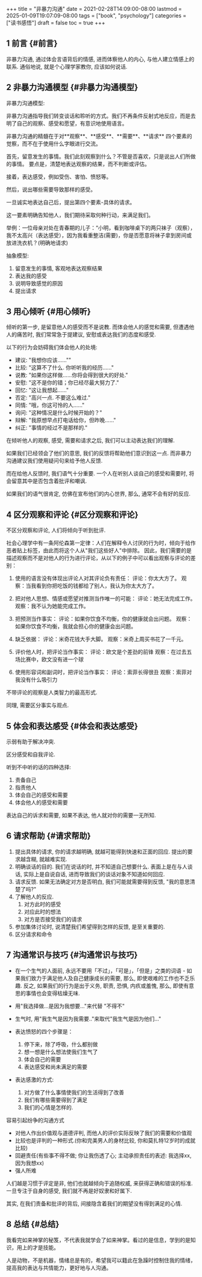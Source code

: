 +++
title = "非暴力沟通"
date = 2021-02-28T14:09:00-08:00
lastmod = 2025-01-09T19:07:09-08:00
tags = ["book", "psychology"]
categories = ["读书感悟"]
draft = false
toc = true
+++

## <span class="section-num">1</span> 前言 {#前言}

非暴力沟通, 通过体会言语背后的情感, 进而体察他人的内心, 与他人建立情感上的联系. 通俗地说, 就是个心理学家教你, 应该如何说话.


## <span class="section-num">2</span> 非暴力沟通模型 {#非暴力沟通模型}

非暴力沟通模型:

非暴力沟通指导我们转变谈话和聆听的方式。我们不再条件反射式地反应，而是去明了自己的观察、感受和愿望，有意识地使用语言。

非暴力沟通的精髓在于对\*\*观察\*\*、\*\*感受\*\*、\*\*需要\*\*、\*\*请求\*\* 四个要素的觉察，而不在于使用什么字眼进行交流。

首先，留意发生的事情。我们此刻观察到什么？不管是否喜欢，只是说出人们所做的事情。
要点是，清楚地表达观察的结果，而不判断或评估。

接着，表达感受，例如受伤、害怕、愤怒等。

然后，说出哪些需要导致那样的感受。

一旦诚实地表达自己后，提出第四个要素-具体的请求。

这一要素明确告知他人，我们期待采取何种行动，来满足我们。

举例：一位母亲对处在青春期的儿子：“小明，看到咖啡桌下的两只袜子（观察），我不太高兴（表达感受），因为我看重整洁(需要)，你是否愿意将袜子拿到房间或放进洗衣机？(明确地请求)

抽象模型:

1.  留意发生的事情, 客观地表达观察结果
2.  表达我的感受
3.  说明导致感觉的原因
4.  提出请求


## <span class="section-num">3</span> 用心倾听 {#用心倾听}

倾听的第一步, 是留意他人的感受而不是说教. 而体会他人的感觉和需要, 但遭遇他人的痛苦时, 我们常常急于提建议, 安慰或表达我们的态度和感受.

以下的行为会妨碍我们体会他人的处境:

-   建议: "我想你应该......""
-   比较: "这算不了什么. 你听听我的经历......"
-   说教: "如果你这样做......你将会得到很大的好处."
-   安慰: "这不是你的错；你已经尽最大努力了."
-   回忆: "这让我想起......"
-   否定: "高兴一点. 不要这么难过."
-   同情: "哦，你这可怜的人......"
-   询问: "这种情况是什么时候开始的？"
-   辩解: "我原想早点打电话给你，但昨晚......"
-   纠正: "事情的经过不是那样的."

在倾听他人的观察, 感受, 需要和请求之后, 我们可以主动表达我们的理解.

如果我们已经领会了他们的意思, 我们的反馈将帮助他们意识到这一点. 而非暴力沟通建议我们使用疑问句来给予他人反馈.

而在给他人反馈时, 我们语气十分重要. 一个人在听别人谈自己的感受和需要时, 将会留意其中是否包含着批评和嘲讽.

如果我们的语气很肯定, 仿佛在宣布他们的内心世界, 那么, 通常不会有好的反应.


## <span class="section-num">4</span> 区分观察和评论 {#区分观察和评论}

不区分观察和评论, 人们将倾向于听到批评.

社会心理学中有一条阿伦森第一定律：人们在解释令人讨厌的行为时，倾向于给作恶者贴上标签，由此而将这个人从"我们这些好人"中排除。
因此，我们需要的是描述观察而不是对他人的行为进行评论，从以下的例子中可以看出观察与评论的差别：

1.  使用的语言没有体现出评论人对其评论负有责任： 评论：你太大方了。
    观察：当我看到你把吃饭的钱都给了别人，我认为你太大方了。

2.  把对他人思想、情感或愿望对推测当作唯一的可能： 评论：她无法完成工作。
    观察：我不认为她能完成工作。

3.  把预测当作事实： 评论：如果你饮食不均衡，你的健康就会出问题。
    观察：如果你饮食不均衡，我就会担心你的健康会出问题。

4.  缺乏依据： 评论：米奇花钱大手大脚。 观察：米奇上周买书花了一千元。

5.  评价他人时，把评论当作事实： 评论：欧文是个差劲的前锋
    观察：在过去五场比赛中，欧文没有进一个球

6.  使用形容词和副词时，把评论当作事实： 评论：索菲长得很丑
    观察：索菲对我没有什么吸引力

不带评论的观察是人类智力的最高形式.

同理, 需要区分事实与观点.


## <span class="section-num">5</span> 体会和表达感受 {#体会和表达感受}

示弱有助于解决冲突.

区分感受和自我评论.

听到不中听的话的四种选择:

1.  责备自己
2.  指责他人
3.  体会自己的感受和需要
4.  体会他人的感受和需要

表达自己的诉求和需要, 如果不表达, 他人就对你的需要一无所知.


## <span class="section-num">6</span> 请求帮助 {#请求帮助}

1.  提出具体的请求, 你的请求越明确, 就越可能得到快速和正面的回应. 提出的要求越含糊, 就越难实现.
2.  明确谈话的目的. 我们在说话的时, 并不知道自己想要什么. 表面上是在与人谈话, 实际上是自说自话, 进而导致我们的谈话对象不知道如何回应.
3.  请求反馈. 如果无法确定对方是否明白, 我们可能就需要得到反馈, "我的意思清楚了吗?"
4.  了解他人的反应.
    1.  对方此时的感受
    2.  对应此时的想法
    3.  对方是否接受我们的请求
5.  参加集体讨论时, 说清楚我们希望得到怎样的反馈, 是至关重要的.
6.  区分请求和命令


## <span class="section-num">7</span> 沟通常识与技巧 {#沟通常识与技巧}

-   在一个生气的人面前, 永远不要用「不过」，「可是」，「但是」之类的词语 - 如果我们致力于满足他人及自己健康成长的需要, 那么, 即使艰难的工作也不乏乐趣. 反之, 如果我们的行为是出于义务, 职责, 恐惧, 内疚或羞愧, 那么, 即使有意思的事情也会变得枯燥无味.
-   用"我选择做...是因为我想要..."来代替 "不得不"
-   生气时, 用"我生气是因为我需要.."来取代"我生气是因为他们..."
-   表达愤怒的四个步骤是：
    1.  停下来，除了呼吸，什么都别做
    2.  想一想是什么想法使我们生气了
    3.  体会自己的需要
    4.  表达感受和尚未满足的需要

-   表达感激的方式:
    1.  对方做了什么事情使我们的生活得到了改善
    2.  我们有哪些需要得到了满足
    3.  我们的心情是怎样的.

容易引起纷争的沟通方式

-   对他人作出价值观与道德评判, 而他人的评价实际反映了我们的需要和价值观
-   比较也是评判的一种形式.(你和完美男人的身材比较, 你和莫扎特12岁时的成就比较)
-   回避责任(有些事不得不做; 你让我伤透了心; 主动承担责任的表述: 我选择xx, 因为我想xx)
-   强人所难

人们越是习惯于评定是非, 他们也就越倾向于追随权威, 来获得正确和错误的标准. 一旦专注于自身的感受, 我们就不再是好奴隶和好属下.

其实, 在我们责备和批评的背后, 间接隐含着我们的期望没有得到满足的心情.


## <span class="section-num">8</span> 总结 {#总结}

我看完如来神掌的秘笈，不代表我就学会了如来神掌。看过的是信息，学到的是知识，用上的才是技能。

人是动物，不是机器，情绪总是有的，希望我可以籍此在急躁时控制住我的情绪，提高我的表达与共情能力，更好地与人沟通。

